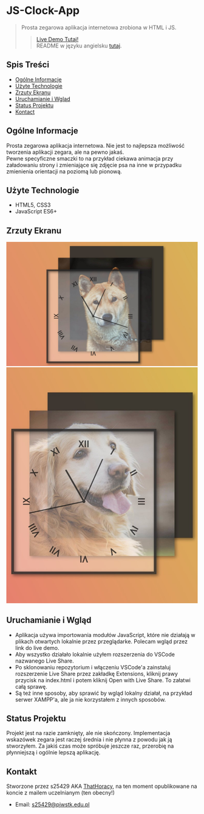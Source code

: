 # JS-Clock-App
> Prosta zegarowa aplikacja internetowa zrobiona w HTML i JS.
>> [Live Demo Tutaj!]()\
>> README w języku angielsku [tutaj](README.md).

## Spis Treści
* [Ogólne Informacje](#ogólne-informacje)
* [Użyte Technologie](#użyte-technologie)
* [Zrzuty Ekranu](#zrzuty-ekranu)
* [Uruchamianie i Wgląd](#uruchamianie-i-wgląd)
* [Status Projektu](#status-projektu)
* [Kontact](#kontakt)

## Ogólne Informacje
Prosta zegarowa aplikacja internetowa. Nie jest to najlepsza możliwość tworzenia aplikacji zegara, ale na pewno jakaś.\
Pewne specyficzne smaczki to na przykład ciekawa animacja przy załadowaniu strony i zmieniające się zdjęcie psa na inne w przypadku zmienienia orientacji na poziomą lub pionową.

## Użyte Technologie
- HTML5, CSS3
- JavaScript ES6+

## Zrzuty Ekranu
![Image-1](./imgs/img1.jpg?raw=true)
![Image-2](./imgs/img2.jpg?raw=true)

## Uruchamianie i Wgląd
- Aplikacja używa importowania modułów JavaScript, które nie działają w plikach otwartych lokalnie przez przeglądarke. Polecam wgląd przez link do live demo.
- Aby wszystko działało lokalnie użyłem rozszerzenia do VSCode nazwanego Live Share. 
- Po sklonowaniu repozytorium i włączeniu VSCode'a zainstaluj rozszerzenie Live Share przez zakładkę Extensions, kliknij prawy przycisk na index.html i potem kliknij Open with Live Share. To załatwi całą sprawę.
- Są też inne sposoby, aby sprawić by wgląd lokalny działał, na przykład serwer XAMPP'a, ale ja nie korzystałem z innych sposobów.

## Status Projektu
Projekt jest na razie zamknięty, ale nie skończony. Implementacja wskazówek zegara jest raczej średnia i nie płynna z powodu jak ją stworzyłem. Za jakiś czas może spróbuje jeszcze raz, przerobię na płynniejszą i ogólnie lepszą aplikację.

## Kontakt
Stworzone przez s25429 AKA [ThatHoracy](https://github.com/ThatHoracy), na ten moment opublikowane na koncie z mailem uczelnianym (ten obecny!)
- Email: s25429@pjwstk.edu.pl
